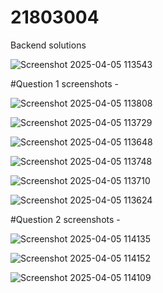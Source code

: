 # 21803004
Backend solutions

![Screenshot 2025-04-05 113543](https://github.com/user-attachments/assets/00b6b7d3-ff5d-4a2e-ae6d-769b5c346701)




#Question 1 screenshots -

![Screenshot 2025-04-05 113808](https://github.com/user-attachments/assets/5553a098-ceac-4d73-a7d9-4607a8a8ef31)

![Screenshot 2025-04-05 113729](https://github.com/user-attachments/assets/3fc36f22-7582-48da-94f5-d09ae5be7f5d)

![Screenshot 2025-04-05 113648](https://github.com/user-attachments/assets/e8dd3560-05f5-4d1a-83da-76915db6e614)

![Screenshot 2025-04-05 113748](https://github.com/user-attachments/assets/8e5d66c6-deac-43c6-98e0-cfcd2b8d8344)

![Screenshot 2025-04-05 113710](https://github.com/user-attachments/assets/9fa9a66d-81ab-44cf-ba36-04fc8eee2ba8)

![Screenshot 2025-04-05 113624](https://github.com/user-attachments/assets/5df3f983-8a7d-4362-be2e-0258b86ac941)




#Question 2 screenshots - 

![Screenshot 2025-04-05 114135](https://github.com/user-attachments/assets/20e4242d-d190-4e7e-a0e9-14216cfd59a3)

![Screenshot 2025-04-05 114152](https://github.com/user-attachments/assets/ba7c1caf-1650-4b09-8459-76428964d52b)

![Screenshot 2025-04-05 114109](https://github.com/user-attachments/assets/baa2dd4e-9604-40e5-8fd7-4cda3c583579)
